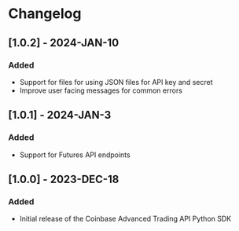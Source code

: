 # Changelog

## [1.0.2] - 2024-JAN-10

### Added
- Support for files for using JSON files for API key and secret
- Improve user facing messages for common errors

## [1.0.1] - 2024-JAN-3

### Added
- Support for Futures API endpoints

## [1.0.0] - 2023-DEC-18

### Added
- Initial release of the Coinbase Advanced Trading API Python SDK

